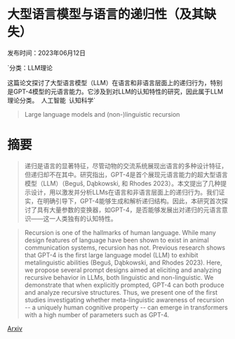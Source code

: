 # 大型语言模型与语言的递归性（及其缺失）

发布时间：2023年06月12日

`分类：LLM理论

这篇论文探讨了大型语言模型（LLM）在语言和非语言层面上的递归行为，特别是GPT-4模型的元语言能力。它涉及到对LLM的认知特性的研究，因此属于LLM理论分类。` `人工智能` `认知科学`

> Large language models and (non-)linguistic recursion

# 摘要

> 递归是语言的显著特征，尽管动物的交流系统展现出语言的多种设计特征，但递归却不在其中。研究指出，GPT-4是首个展现元语言能力的超大型语言模型（LLM）（Beguš, Dąbkowski, 和 Rhodes 2023）。本文提出了几种提示设计，用以激发并分析LLMs在语言和非语言层面上的递归行为。我们证实，在明确引导下，GPT-4能够生成和解析递归结构。因此，本研究首次探讨了具有大量参数的变换器，如GPT-4，是否能够发展出对递归的元语言意识——这一人类独有的认知特性。

> Recursion is one of the hallmarks of human language. While many design features of language have been shown to exist in animal communication systems, recursion has not. Previous research shows that GPT-4 is the first large language model (LLM) to exhibit metalinguistic abilities (Beguš, Dąbkowski, and Rhodes 2023). Here, we propose several prompt designs aimed at eliciting and analyzing recursive behavior in LLMs, both linguistic and non-linguistic. We demonstrate that when explicitly prompted, GPT-4 can both produce and analyze recursive structures. Thus, we present one of the first studies investigating whether meta-linguistic awareness of recursion -- a uniquely human cognitive property -- can emerge in transformers with a high number of parameters such as GPT-4.

[Arxiv](https://arxiv.org/abs/2306.07195)